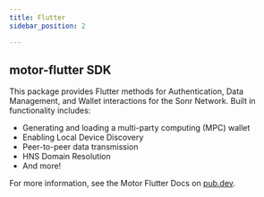 ```yaml
---
title: Flutter
sidebar_position: 2

---
```

## motor-flutter SDK

This package provides Flutter methods for Authentication, Data Management, and Wallet interactions for the Sonr Network. Built in functionality includes:

- Generating and loading a multi-party computing (MPC) wallet
- Enabling Local Device Discovery
- Peer-to-peer data transmission
- HNS Domain Resolution
- And more!

For more information, see the Motor Flutter Docs on  [pub.dev](https://pub.dev/documentation/motor_flutter/latest/).
